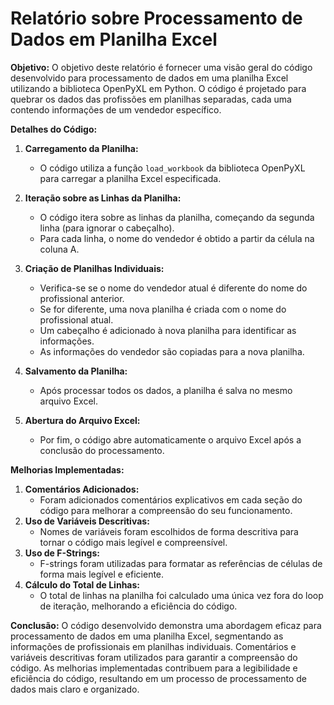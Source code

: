 # **Relatório sobre Processamento de Dados em Planilha Excel**

**Objetivo:**
O objetivo deste relatório é fornecer uma visão geral do código desenvolvido para processamento de dados em uma planilha Excel utilizando a biblioteca OpenPyXL em Python. O código é projetado para quebrar os dados das profissões em planilhas separadas, cada uma contendo informações de um vendedor específico.

**Detalhes do Código:**
1. **Carregamento da Planilha:**
   - O código utiliza a função `load_workbook` da biblioteca OpenPyXL para carregar a planilha Excel especificada.

2. **Iteração sobre as Linhas da Planilha:**
   - O código itera sobre as linhas da planilha, começando da segunda linha (para ignorar o cabeçalho).
   - Para cada linha, o nome do vendedor é obtido a partir da célula na coluna A.

3. **Criação de Planilhas Individuais:**
   - Verifica-se se o nome do vendedor atual é diferente do nome do profissional anterior.
   - Se for diferente, uma nova planilha é criada com o nome do profissional atual.
   - Um cabeçalho é adicionado à nova planilha para identificar as informações.
   - As informações do vendedor são copiadas para a nova planilha.

4. **Salvamento da Planilha:**
   - Após processar todos os dados, a planilha é salva no mesmo arquivo Excel.

5. **Abertura do Arquivo Excel:**
   - Por fim, o código abre automaticamente o arquivo Excel após a conclusão do processamento.

**Melhorias Implementadas:**
1. **Comentários Adicionados:**
   - Foram adicionados comentários explicativos em cada seção do código para melhorar a compreensão do seu funcionamento.
2. **Uso de Variáveis Descritivas:**
   - Nomes de variáveis foram escolhidos de forma descritiva para tornar o código mais legível e compreensível.
3. **Uso de F-Strings:**
   - F-strings foram utilizadas para formatar as referências de células de forma mais legível e eficiente.
4. **Cálculo do Total de Linhas:**
   - O total de linhas na planilha foi calculado uma única vez fora do loop de iteração, melhorando a eficiência do código.

**Conclusão:**
O código desenvolvido demonstra uma abordagem eficaz para processamento de dados em uma planilha Excel, segmentando as informações de profissionais em planilhas individuais. Comentários e variáveis descritivas foram utilizados para garantir a compreensão do código. As melhorias implementadas contribuem para a legibilidade e eficiência do código, resultando em um processo de processamento de dados mais claro e organizado.
